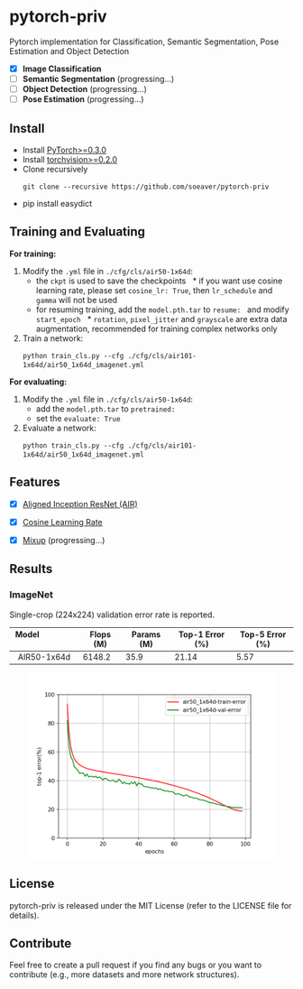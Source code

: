 # pytorch-priv
Pytorch implementation for Classification, Semantic Segmentation, Pose Estimation and Object Detection
- [x] **Image Classification**
- [ ] **Semantic Segmentation** (progressing...)
- [ ] **Object Detection** (progressing...)
- [ ] **Pose Estimation** (progressing...)

## Install
* Install [PyTorch>=0.3.0](http://pytorch.org/)
* Install [torchvision>=0.2.0](http://pytorch.org/)
* Clone recursively
  ```
  git clone --recursive https://github.com/soeaver/pytorch-priv
  ```
* pip install easydict


## Training and Evaluating
**For training:**
1. Modify the `.yml` file in `./cfg/cls/air50-1x64d`:
   * the `ckpt` is used to save the checkpoints
   * if you want use cosine learning rate, please set `cosine_lr: True`, then `lr_schedule` and `gamma` will not be used
   * for resuming training, add the `model.pth.tar` to `resume: ` and modify `start_epoch`
   * `rotation`, `pixel_jitter` and `grayscale` are extra data augmentation, recommended for training complex networks only
2. Train a network:
     ```
     python train_cls.py --cfg ./cfg/cls/air101-1x64d/air50_1x64d_imagenet.yml 
     ```

**For evaluating:**
1. Modify the `.yml` file in `./cfg/cls/air50-1x64d`:
   * add the `model.pth.tar` to `pretrained: `
   * set the `evaluate: True`
2. Evaluate a network:
     ```
     python train_cls.py --cfg ./cfg/cls/air101-1x64d/air50_1x64d_imagenet.yml 
     ```


## Features
- [x] [Aligned Inception ResNet (AIR)](https://arxiv.org/abs/1703.06211)
- [x] [Cosine Learning Rate](https://arxiv.org/pdf/1707.06990.pdf) 
- [x] [Mixup](https://arxiv.org/pdf/1710.09412.pdf) (progressing...)


## Results

### ImageNet
Single-crop (224x224) validation error rate is reported. 

| Model                       | Flops (M) | Params (M) | Top-1 Error (%) | Top-5 Error (%)  |
| :-------------------------: | --------- |----------- | --------------- | ---------------- |
| AIR50-1x64d                 | 6148.2    | 35.9       | 21.14           | 5.57            |

<div align='center'>
  <img src='data/images/air50_1x64d_curve.png' height='330px'>
</div> 


## License

pytorch-priv is released under the MIT License (refer to the LICENSE file for details).


## Contribute
Feel free to create a pull request if you find any bugs or you want to contribute (e.g., more datasets and more network structures).
